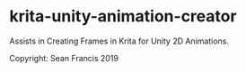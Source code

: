 # krita-unity-animation-creator
Assists in Creating Frames in Krita for Unity 2D Animations.

Copyright: Sean Francis 2019
